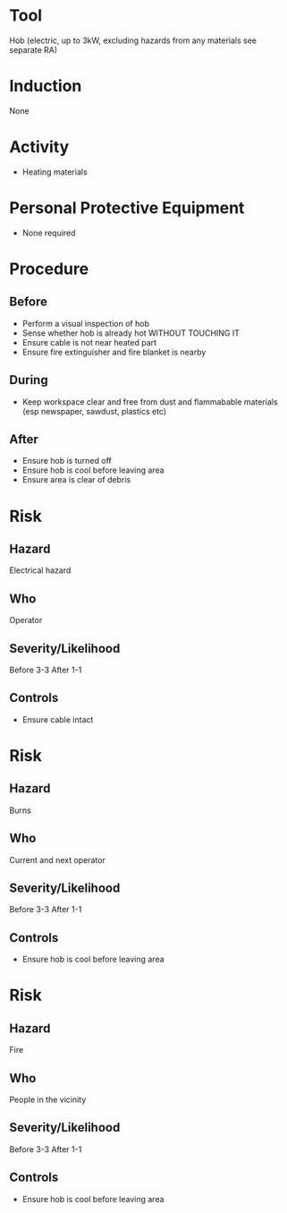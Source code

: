 # Tool
Hob (electric, up to 3kW, excluding hazards from any materials see separate RA)
# Induction
None
# Activity

* Heating materials

# Personal Protective Equipment

* None required

# Procedure
## Before

* Perform a visual inspection of hob
* Sense whether hob is already hot WITHOUT TOUCHING IT
* Ensure cable is not near heated part
* Ensure fire extinguisher and fire blanket is nearby

## During

* Keep workspace clear and free from dust and flammabable materials (esp newspaper, sawdust, plastics etc)

## After

* Ensure hob is turned off
* Ensure hob is cool before leaving area
* Ensure area is clear of debris

# Risk
## Hazard
Electrical hazard
## Who
Operator
## Severity/Likelihood
Before 3-3 After 1-1
## Controls

* Ensure cable intact

# Risk
## Hazard
Burns
## Who
Current and next operator
## Severity/Likelihood
Before 3-3 After 1-1
## Controls

* Ensure hob is cool before leaving area

# Risk
## Hazard
Fire
## Who
People in the vicinity
## Severity/Likelihood
Before 3-3 After 1-1
## Controls

* Ensure hob is cool before leaving area

